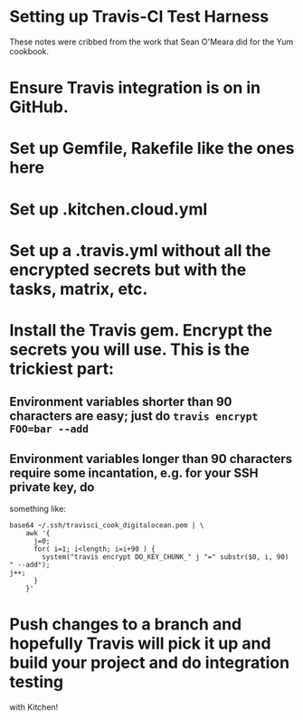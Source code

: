 Setting up Travis-CI Test Harness
=================================

These notes were cribbed from the work that Sean O'Meara did for the Yum cookbook.

# Ensure Travis integration is on in GitHub.
# Set up Gemfile, Rakefile like the ones here
# Set up .kitchen.cloud.yml
# Set up a .travis.yml without all the encrypted secrets but with the tasks, matrix, etc.
# Install the Travis gem. Encrypt the secrets you will use. This is the trickiest part:
## Environment variables shorter than 90 characters are easy; just do ```travis encrypt FOO=bar --add```
## Environment variables longer than 90 characters require some incantation, e.g. for your SSH private key, do
something like:

```
base64 ~/.ssh/travisci_cook_digitalocean.pem | \
    awk '{
      j=0;
      for( i=1; i<length; i=i+90 ) {
        system("travis encrypt DO_KEY_CHUNK_" j "=" substr($0, i, 90) " --add");
j++;
      }
    }' 
```

# Push changes to a branch and hopefully Travis will pick it up and build your project and do integration testing
with Kitchen!
